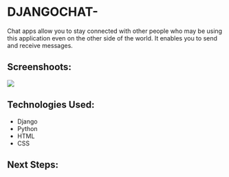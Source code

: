 # DJANGOCHAT-

Chat apps allow you to stay connected with other people who may be using this application even on the other side of the world. It enables you to send and receive messages. 


## Screenshoots:

<img src="Chat-ERD.png"/>


## Technologies Used:

- Django
- Python
- HTML
- CSS

## Next Steps:

